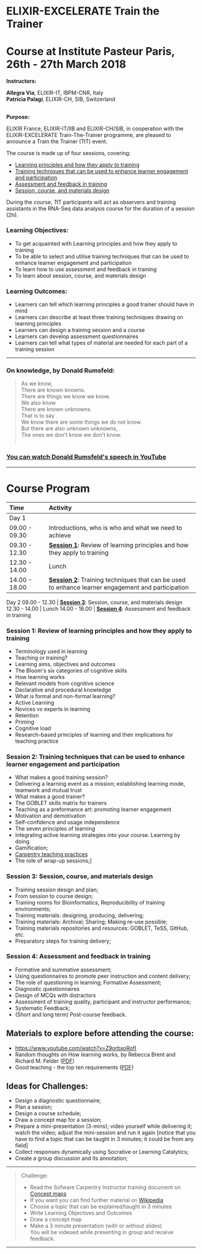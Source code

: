 # ELIXIR-EXCELERATE Train the Trainer

#  Course at Institute Pasteur Paris, 26th - 27th March 2018

**Instructors:**

**Allegra Via**, ELIXIR-IT, IBPM-CNR, Italy <br>
**Patricia Palagi**, ELIXIR-CH, SIB, Switzerland <br>

##

**Purpose:**

ELIXIR France, ELIXIR-IT/IIB and ELIXIR-CH/SIB, in cooperation with the ELIXIR-EXCELERATE Train-The-Trainer programme, are pleased to announce a Train the Trainer (TtT) event.

The course is made up of four sessions, covering:

* [Learning principles and how they apply to training](./TtT_session_1.md)
* [Training techniques that can be used to enhance learner engagement and participation](./TtT_session_2.md)
* [Assessment and feedback in training](./TtT_session_4.md)
* [Session, course, and materials design](./TtT_session_3.md)

During the course, TtT participants will act as observers and training assistants in the RNA-Seq data analysis course for the duration of a session (2h).

### Learning Objectives:  
 * To get acquainted with Learning principles and how they apply to training
 * To be able to select and utilise training techniques that can be used to enhance learner engagement and participation
 * To learn how to use assessment and feedback in training
 * To learn about session, course, and materials design

### Learning Outcomes:
 * Learners can tell which learning principles a good trainer should have in mind
 * Learners can describe at least three training techniques drawing on learning principles
 * Learners can design a training session and a course
 * Learners can develop assessment questionnaires
 * Learners can tell what types of material are needed for each part of a training session


---
### On knowledge, by Donald Rumsfeld:
> As we know,<br>
> There are known knowns.<br>
> There are things we know we know.<br>
> We also know<br>
> There are known unknowns.<br>
> That is to say<br>
> We know there are some things we do not know.<br>
> But there are also unknown unknowns,<br>
> The ones we don't know we don't know.<br>
><br>

>
### [You can watch Donald Rumsfeld's speech in YouTube](https://youtu.be/GiPe1OiKQuk)
---

# Course Program

 Time | Activity
:-------------|:----------------
Day 1           |
09.00 - 09.30         | Introductions, who is who and what we need to achieve
09.30 - 12.30         | [**Session 1**](./TtT_session_1.md): Review of learning principles and how they apply to training
12.30 - 14.00         | Lunch
14.00 - 18.00         | [**Session 2**](./TtT_session_2.md): Training techniques that can be used to enhance learner engagement and participation
Day 2
09.00 - 12.30         | [**Session 3**](./TtT_session_3.md): Session, course, and materials design
12.30 - 14.00         | Lunch
14.00 - 18.00         | [**Session 4**](./TtT_session_4.md): Assessment and feedback in training


### Session 1: Review of learning principles and how they apply to training

 * Terminology used in learning
 * Teaching or training?
 * Learning aims, objectives and outcomes
 * The Bloom's six categories of cognitive skills
 * How learning works
 * Relevant models from cognitive science
 * Declarative and procedural knowledge
 * What is formal and non-formal learning?
 * Active Learning
 * Novices *vs* experts in learning
 * Retention
 * Priming
 * Cognitive load
 * Research-based principles of learning and their implications for teaching practice

### Session 2: Training techniques that can be used to enhance learner engagement and participation

 * What makes a good training session?
 * Delivering a learning event as a mission; establishing learning mode, teamwork and mutual trust
 * What makes a good trainer?
 * The GOBLET skills matrix for trainers
 * Teaching as a preformance art: promoting learner engagement
 * Motivation and demotivation
 * Self-confidence and usage independence
 * The seven principles of learning
 * Integrating active learning strategies into your course. Learning by doing.
 * Gamification;
 * [Carpentry teaching practices](http://swcarpentry.github.io/instructor-training/15-practices/)
 * The role of wrap-up sessions;]

### Session 3: Session, course, and materials design
* Training session design and plan;
* From session to course design;
* Training rooms for Bioinformatics, Reproducibility of training environments;
* Training materials: designing, producing, delivering;
* Training materials: Archival; Sharing; Making re-use possible;
* Training materials repositories and resources: GOBLET, TeSS, GitHub, etc.
* Preparatory steps for training delivery;

### Session 4: Assessment and feedback in training
* Formative and summative assessment;
* Using questionnaires to promote peer instruction and content delivery;
* The role of questioning in learning; Formative Assessment;
* Diagnostic questionnaires
* Design of MCQs with distractors
* Assessment of training quality, participant and instructor performance;
* Systematic Feedback;
* (Short and long term) Post-course feedback.

## Materials to explore before attending the course:

* https://www.youtube.com/watch?v=Z9orbxoRofI
* Random thoughts on How learning works, by Rebecca Brent and Richard M. Felder ([PDF](./docs/Ambrose_RandomThoughts_HowLearningWorks.pdf))
* Good teaching - the top ten requirements ([PDF](./docs/good_teaching_the_top_ten_requirements.pdf))

## Ideas for Challenges:

  * Design a diagnostic questionnaire;
  * Plan a session;
  * Design a course schedule;
  * Draw a concept map for a session;
  * Prepare a mini-presentation (3-mins); video yourself while delivering it; watch the video; adjust the mini-session and run it again [notice that you have to find a topic that can be taught in 3 minutes; it could be from any field]
  * Collect responses dynamically using Socrative or Learning Catalytics;
  * Create a group discussion and its annotation;

---
> Challenge: <br>
> - Read the Sofware Carpentry Instructor training document on [Concept maps](https://github.com/swcarpentry/instructor-training/blob/gh-pages/_episodes/08-memory.md) <br>
> - If you want you can find further material on [Wikipedia](https://en.wikipedia.org/wiki/Concept_map) <br>
> - Choose a topic that can be explained/taught in 3 minutes <br>
> - Write Learning Objectives and Outcomes  <br>
> - Draw a concept map <br>
> - Make a 3 minute presentation (with or without slides) <br>
> You will be videoed while presenting in group and receive feedback.
>
---
